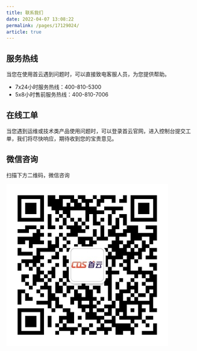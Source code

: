 ```yaml
---
title: 联系我们
date: 2022-04-07 13:08:22
permalink: /pages/17129024/
article: true
---
```


## 服务热线

当您在使用首云遇到问题时，可以直接致电客服人员，为您提供帮助。

- 7x24小时服务热线：400-810-5300
- 5x8小时售前服务热线：400-810-7006

## 在线工单

当您遇到运维或技术类产品使用问题时，可以登录首云官网，进入控制台提交工单，我们将尽快响应，期待收到您的宝贵意见。

## 微信咨询

扫描下方二维码，微信咨询

![contactus](pics/contactus.jpg)